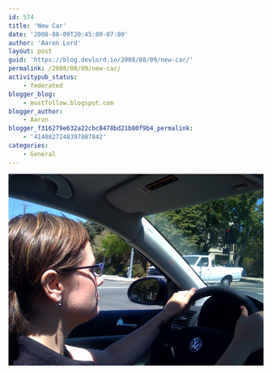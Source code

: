 ```yaml
---
id: 574
title: 'New Car'
date: '2008-08-09T20:45:00-07:00'
author: 'Aaron Lord'
layout: post
guid: 'https://blog.devlord.io/2008/08/09/new-car/'
permalink: /2008/08/09/new-car/
activitypub_status:
    - federated
blogger_blog:
    - mustfollow.blogspot.com
blogger_author:
    - Aaron
blogger_f316279e632a22cbc8478bd21b80f9b4_permalink:
    - '4140827248397887842'
categories:
    - General
---
```


<p class="mobile-photo"><a href="/assets/img/2011/10/photo-702719.jpg"><img src="/assets/img/2011/10/photo-702719.jpg?w=300" border="0" alt="" /></a></p>